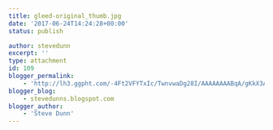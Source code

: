 ```yaml
---
title: gleed-original_thumb.jpg
date: '2017-06-24T14:24:28+00:00'
status: publish

author: stevedunn
excerpt: ''
type: attachment
id: 109
blogger_permalink:
    - 'http://lh3.ggpht.com/-4Ft2VFYTxIc/TwnvwaDg28I/AAAAAAAABqA/gKkX3AiUDKY/gleed-original_thumb.jpg'
blogger_blog:
    - stevedunns.blogspot.com
blogger_author:
    - 'Steve Dunn'
---
```

<!DOCTYPE html PUBLIC "-//W3C//DTD HTML 4.0 Transitional//EN" "http://www.w3.org/TR/REC-html40/loose.dtd">
<?xml encoding="UTF-8">
